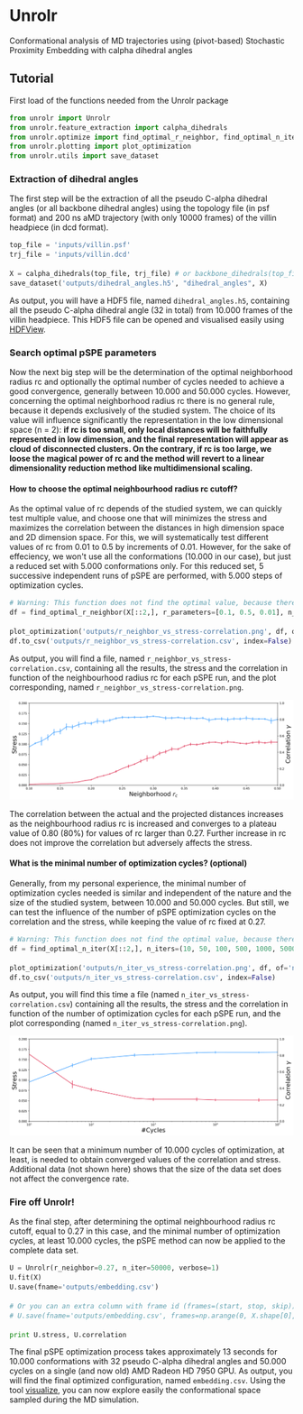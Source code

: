 # Unrolr
Conformational analysis of MD trajectories using (pivot-based) Stochastic Proximity Embedding with calpha dihedral angles

## Tutorial

First load of the functions needed from the Unrolr package

```python
from unrolr import Unrolr
from unrolr.feature_extraction import calpha_dihedrals
from unrolr.optimize import find_optimal_r_neighbor, find_optimal_n_iter
from unrolr.plotting import plot_optimization
from unrolr.utils import save_dataset
```

### Extraction of dihedral angles

The first step will be the extraction of all the pseudo C-alpha dihedral angles (or all backbone dihedral angles) using the topology file (in psf format) and 200 ns aMD trajectory (with only 10000 frames) of the villin headpiece (in dcd format).

```python
top_file = 'inputs/villin.psf'
trj_file = 'inputs/villin.dcd'

X = calpha_dihedrals(top_file, trj_file) # or backbone_dihedrals(top_file, trj_file)
save_dataset('outputs/dihedral_angles.h5', "dihedral_angles", X)
```

As output, you will have a HDF5 file, named ```dihedral_angles.h5```, containing all the pseudo C-alpha dihedral angle (32 in total) from 10.000 frames of the villin headpiece. This HDF5 file can be opened and visualised easily using [HDFView](https://support.hdfgroup.org/products/java/hdfview/).

### Search optimal pSPE parameters

Now the next big step will be the determination of the optimal neighborhood radius rc and optionally the optimal number of cycles needed to achieve a good convergence, generally between 10.000 and 50.000 cycles. However, concerning the optimal neighborhood radius rc there is no general rule, because it depends exclusively of the studied system. The choice of its value will influence significantly the representation in the low dimensional space (n = 2): **if rc is too small, only local distances will be faithfully represented in low dimension, and the final representation will appear as cloud of disconnected clusters. On the contrary, if rc is too large, we loose the magical power of rc and the method will revert to a linear dimensionality reduction method like multidimensional scaling.**

#### How to choose the optimal neighbourhood radius rc cutoff?

As the optimal value of rc depends of the studied system, we can quickly test multiple value, and choose one that will minimizes the stress and maximizes the correlation between the distances in high dimension space and 2D dimension space. For this, we will systematically test different values of rc from 0.01 to 0.5 by increments of 0.01. However, for the sake of effeciency, we won't use all the conformations (10.000 in our case), but just a reduced set with 5.000 conformations only. For this reduced set, 5 successive independent runs of pSPE are performed, with 5.000 steps of optimization cycles.

```python
# Warning: This function does not find the optimal value, because there is no consensus on how to find it for the moment
df = find_optimal_r_neighbor(X[::2,], r_parameters=[0.1, 0.5, 0.01], n_iter=5000, n_runs=5)

plot_optimization('outputs/r_neighbor_vs_stress-correlation.png', df, of='r_neighbor')
df.to_csv('outputs/r_neighbor_vs_stress-correlation.csv', index=False)
```

As output, you will find a file, named ```r_neighbor_vs_stress-correlation.csv```, containing all the results, the stress and the correlation in function of the neighbourhood radius rc for each pSPE run, and the plot corresponding, named ```r_neighbor_vs_stress-correlation.png```.

<div>
<img src="outputs/r_neighbor_vs_stress-correlation.png" alt="rc_vs_stress_correlation">
</div>

The correlation between the actual and the projected distances increases as the neighbourhood radius rc is increased and converges to a plateau value of 0.80 (80%) for values of rc larger than 0.27. Further increase in rc does not improve the correlation but adversely affects the stress.

#### What is the minimal number of optimization cycles? (optional)

Generally, from my personal experience, the minimal number of optimization cycles needed is similar and independent of the nature and the size of the studied system, between 10.000 and 50.000 cycles. But still, we can test the influence of the number of pSPE optimization cycles on the correlation and the stress, while keeping the value of rc fixed at 0.27.

```python
# Warning: This function does not find the optimal value, because there is no consensus on how to find it for the moment
df = find_optimal_n_iter(X[::2,], n_iters=(10, 50, 100, 500, 1000, 5000, 10000, 50000, 100000), r_neighbor=0.27, n_runs=5)

plot_optimization('outputs/n_iter_vs_stress-correlation.png', df, of='n_iter')
df.to_csv('outputs/n_iter_vs_stress-correlation.csv', index=False)
```

As output, you will find this time a file (named ```n_iter_vs_stress-correlation.csv```) containing all the results, the stress and the correlation in function of the number of optimization cycles for each pSPE run, and the plot corresponding (named ```n_iter_vs_stress-correlation.png```).

<div>
<img src="outputs/n_iter_vs_stress-correlation.png" alt="rc_vs_stress_correlation">
</div>

It can be seen that a minimum number of 10.000 cycles of optimization, at least, is needed to obtain converged values of the correlation and stress. Additional data (not shown here) shows that the size of the data set does not affect the convergence rate.

### Fire off Unrolr!

As the final step, after determining the optimal neighbourhood radius rc cutoff, equal to 0.27 in this case, and the minimal number of optimization cycles, at least 10.000 cycles, the pSPE method can now be applied to the complete data set.

```python
U = Unrolr(r_neighbor=0.27, n_iter=50000, verbose=1)
U.fit(X)
U.save(fname='outputs/embedding.csv') 

# Or you can an extra column with frame id (frames=(start, stop, skip))
# U.save(fname='outputs/embedding.csv', frames=np.arange(0, X.shape[0], 1))

print U.stress, U.correlation
```

The final pSPE optimization process takes approximately 13 seconds for 10.000 conformations with 32 pseudo C-alpha dihedral angles and 50.000 cycles on a single (and now old) AMD Radeon HD 7950 GPU. As output, you will find the final optimized configuration, named ```embedding.csv```. Using the tool [visualize](https://github.com/jeeberhardt/visualize), you can now explore easily the conformational space sampled during the MD simulation.

